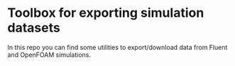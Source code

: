 # Toolbox for exporting simulation datasets

In this repo you can find some utilities to export/download data from Fluent and OpenFOAM simulations. 